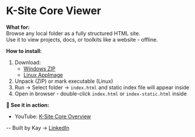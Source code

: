 # K-Site Core Viewer

**What for:**  
Browse any local folder as a fully structured HTML site.  
Use it to view projects, docs, or toolkits like a website - offline.

**How to install:**  
1. Download:  
   - [Windows ZIP](KSite_CoreBuilder_Windows.zip)  
   - [Linux AppImage](KSite_CoreBuilder.AppImage)  
2. Unpack (ZIP) or mark executable (Linux)  
3. Run → Select folder → `index.html` and static index file will appear inside  
4. Open in browser  - double-click `index.html` or `index-static.html` inside

**🎥 See it in action:**  
- YouTube: [K-Site Core Overview](https://youtu.be/29NjvdTVO-g)  

-- Built by Kay → [LinkedIn](https://linkedin.com/in/taras-khamardiuk)
